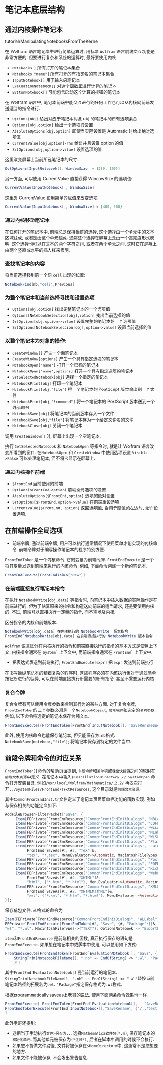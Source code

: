 # 笔记本底层结构

## 通过内核操作笔记本

tutorial/ManipulatingNotebooksFromTheKernel

在 Wolfram 语言笔记本中进行简单运算时, 用标准 `Wolfram` 语言前端交互功能是非常方便的. 但要进行复杂和系统的运算时, 最好要使用内核

+ `Notebooks[]`   所有打开的笔记本集合
+ `Notebooks["name"]`   所有打开的有指定名的笔记本集合
+ `InputNotebook[]`   用于输入的笔记本
+ `EvaluationNotebook[]`   对这个函数正进行计算的笔记本
+ `ButtonNotebook[]`   可能包含启动这个计算的按钮的笔记本

在 Wolfram 语言中, 笔记本前端中能交互进行的任何工作也可以从内核向前端发送适当的指令进行.

+ `Options[obj]` 给出对应于笔记本对象 obj 的笔记本的所有选项集合
+ `Options[obj,option]` 给出一个选项的设置
+ `AbsoluteOptions[obj,option]` 即使当实际设置是 Automatic 时给出绝对选项值
+ `CurrentValue[obj,option]=rhs` 给出并且设置 option 的值
+ `SetOptions[obj,option->value]` 设置选项的值

这里改变屏幕上当前所选笔记本的尺寸:

```mathematica
SetOptions[InputNotebook[], WindowSize -> {250, 100}]
```

另一方面, 可以使用 CurrentValue 直接获得 WindowSize 的选项值:

```mathematica
CurrentValue[InputNotebook[], WindowSize]
```

这里对 CurrentValue 使用简单的赋值来改变选项:

```mathematica
CurrentValue[InputNotebook[], WindowSize] = {400, 300}
```

### 通过内核移动笔记本

在任何打开的笔记本中, 前端总是保持当前的选择, 这个选择由一个单元中的文本区域组成, 或者是由这个单元组成.
通常这个选择在屏幕上是由一个高亮度形式表明. 这个选择也可以在文本的两个字符之间, 或者在两个单元之间, 这时它在屏幕上由两个竖直或水平的插入杠来表明.

### 查找笔记本的内容

将当前选择移到前一个词 `cell` 出现的位置:

```mathematica
NotebookFind[nb,"cell",Previous]
```

### 为整个笔记本和当前选择寻找和设置选项

+ `Options[obj,option]`  找出完整笔记本的一个选项值
+ `Options[NotebookSelection[obj],option]`  找出当前选择的值
+ `SetOptions[obj,option->value]` 设置完整的笔记本的一个选项值
+ `SetOptions[NotebookSelection[obj],option->value]`  设置当前选择的值

### 以整个笔记本为对象的操作:

+ `CreateWindow[]`  产生一个新笔记本
+ `CreateWindow[options]`  产生一个具有指定选项的笔记本
+ `NotebookOpen["name"]`  打开一个已有的笔记本
+ `NotebookOpen["name",options]`  打开一个具有指定选项的笔记本
+ `SetSelectedNotebook[obj]`  选择一个指定的笔记本
+ `NotebookPrint[obj]`  打印一个笔记本
+ `NotebookPrint[obj,"file"]`  将一个笔记本的 PostScript 版本输出到一个文件
+ `NotebookPrint[obj,"!command"]`  将一个笔记本的 PostScript 版本送到一个外部命令
+ `NotebookSave[obj]`  将笔记本的当前版本存入一个文件
+ `NotebookSave[obj,"file"]`  将笔记本存为一个给定文件名的文件
+ `NotebookClose[obj]`  关闭一个笔记本

调用 `CreateWindow[]` 时, 屏幕上出现一个空笔记本.

执行 `SetSelectedNotebook` 和 `NotebookOpen` 等指令时, 就是让 Wolfram 语言改变所看到的窗口.
在`NotebookOpen` 和 `CreateWindow` 中使用选项设置 `Visible->False` 可以处理笔记本, 但不将它显示在屏幕上.

### 通过内核操作前端

+ `$FrontEnd`  当前使用的前端
+ `Options[$FrontEnd,option]`  前端全局选项的设置
+ `AbsoluteOptions[$FrontEnd,option]`  选项的绝对设置
+ `SetOptions[$FrontEnd,option->value]`  在前端重设选项
+ `CurrentValue[$FrontEnd, option]`  返回选项值, 当用于赋值的左边时, 允许设置选项.

## 在前端操作全局选项

+ 前端令牌; 通过前端令牌, 用户可以执行通常情况下使用菜单才能实现的内核命令. 前端令牌对于编写操作笔记本的程序特别方便.

`FrontEndToken` 是一个内核命令, 它的变量为前端令牌. `FrontEndExecute` 是一个将其变量发送到前端来执行的内核命令.
例如, 下面命令创建一个新的笔记本.

```mathematica
FrontEndExecute[FrontEndToken["New"]]
```

### 在前端直接执行笔记本指令

在执行 `NotebookWrite[obj,data]` 等指令时, 向笔记本中插入数据的实际操作是在前端进行的. 但为了估算原来的指令和构造送向前端的适当请求, 还是要使用内核的. 不过, 前端可以直接执行一定量的指令, 而不需涉及内核.

区分指令的内核和前端版本.

```mathematica
NotebookWrite[obj,data] 在内核执行的 NotebookWrite  版本指令
FrontEnd`NotebookWrite[obj,data] 在前端直接执行的 NotebookWrite 版本指令
```

`Wolfram` 语言区分在内核执行的指令和前端直接执行的指令的基本方式是使用上下文.
内核指令通常在 `` System` `` 上下文中, 而前端指令通常在 `` FrontEnd` `` 上下文中.

+ 把表达式发送到前端执行; `FrontEndExecute[expr]` 把 `expr` 发送到前端执行

在书写操纵笔记本的精细复杂的程序时, 这些程序必须在内核执行但对于通过简单按钮所进行的运算, 可以在前端直接执行所需要的所有指令, 甚至不需要运行内核.

### 复合令牌

复合令牌有可以使用令牌参数来控制其行为的某些方面. 对于复合令牌, `FrontEndToken`的三个参数必须是一个`NotebookObject`, `前端令牌`和选定的`令牌参数`.
例如, 以下命令将选定的笔记本保存为纯文本.

```mathematica
FrontEndExecute[{FrontEndToken[FrontEnd`InputNotebook[], "SaveRenameSpecial", "Text"]}]
```

此外, 使用内核命令也能保存笔记本, 但只能保存为`.nb`格式.
`NotebookSave[notebook,"file"]`; 将笔记本保存到特定的文件当中.

## 前段令牌和命令的对应关系

`FrontEndToken[]`命令的帮助页面提到, `前段令牌`和`菜单项`或`键盘快捷键`之间的映射在`前端文本资源`中定义.
在笔记本中输入`$InstallationDirectory // SystemOpen` 命令打开安装目录. 例如`/usr/local/Wolfram/Mathematica/12.2/`
再依次打开`../SystemFiles/FrontEnd/TextResources`, 这个目录就是`前端文本资源`.

其中`CommonFrontEndInit.tr`文件定义了笔记本页面菜单栏功能的函数实现. 例如与保存相关的功能定义如下:

```mathematica
AddFileBrowserFilterPacket["Save", {
     Item[FEPrivate`FrontEndResource["CommonFrontEndInitDialogs", "NBLabel"], FEPrivate`FrontEndExecute[FrontEndToken[#2, "Save", {#, "Notebook"}]]&, "nb", "*.nb", MacintoshFileTypes->{"TEXT"}],
     Item[FEPrivate`FrontEndResource["CommonFrontEndInitDialogs", "CDFLabel"], FEPrivate`FrontEndExecute[FrontEndToken[#2, "Save", {#, "CDFNotebook"}]]&, "cdf", "*.cdf", MacintoshFileTypes->{"TEXT"}],
     Item[FEPrivate`FrontEndResource["CommonFrontEndInitDialogs", "WLLabel"], FEPrivate`FrontEndExecute[FrontEndToken[#2, "Save", {#, "Package"}]]&, "wl", "*.wl", MacintoshFileTypes->{"TEXT"}, OptionsNotebook -> "ExportPackage.nb"],
     Item[FEPrivate`FrontEndResource["CommonFrontEndInitDialogs", "MLabel"], FEPrivate`FrontEndExecute[FrontEndToken[#2, "Save", {#, "Package"}]]&, "m", "*.m", MacintoshFileTypes->{"TEXT"}, OptionsNotebook -> "ExportPackage.nb"],
     Item[FEPrivate`FrontEndResource["CommonFrontEndInitDialogs", "WLSLabel"], FEPrivate`FrontEndExecute[FrontEndToken[#2, "Save", {#, "Script"}]]&, "wls", "*.wls", MacintoshFileTypes->{"TEXT"}, OptionsNotebook -> "ExportPackage.nb"],
     Item[FEPrivate`FrontEndResource["CommonFrontEndInitDialogs", "PlainTextLabel"], FEPrivate`FrontEndExecute[FrontEndToken[#2, "Save", {#, "PlainText"}]]&, "txt", "*.txt", MacintoshFileTypes->{"TEXT"}],
     Item[FEPrivate`FrontEndResource["CommonFrontEndInitDialogs", "LatexLabel"],
          FrontEnd`SaveAs[#1, #2, "TeX"]&,
          "tex", "*.tex", MenuEvaluator->Automatic, MacintoshFileTypes->{"TEXT"}, OptionsNotebook -> "ExportTeX.nb"],
     Item[FEPrivate`FrontEndResource["CommonFrontEndInitDialogs", "PostScriptLabel"], FEPrivate`FrontEndExecute[NotebookPrint[#2, #1]]&, "ps", "*.ps", MacintoshFileTypes->{"TEXT"}, OptionsNotebook -> "ExportVectorFormat.nb"],
     Item[FEPrivate`FrontEndResource["CommonFrontEndInitDialogs", "PDFDocLabel"], FEPrivate`FrontEndExecute[NotebookPrint[#2, #1]]&, "pdf", "*.pdf", MacintoshFileTypes->{"PDF "}, OptionsNotebook -> "ExportPDF.nb"],
     Item[FEPrivate`FrontEndResource["CommonFrontEndInitDialogs", "RichTextFormatLabel"], FEPrivate`FrontEndExecute[FrontEndToken[#2, "Save", {#, "RTF"}]]&, "rtf", "*.rtf", MacintoshFileTypes->{"RTF "}],
     Item[FEPrivate`FrontEndResource["CommonFrontEndInitDialogs", "WebPageLabel"],
          FrontEnd`SaveAs[#1, #2, "XHTML"]&,
          "html", {"*.htm", "*.html"}, MenuEvaluator->Automatic, MacintoshFileTypes->{"TEXT"}, OptionsNotebook -> "ExportXHTML.nb"],
     Item[FEPrivate`FrontEndResource["CommonFrontEndInitDialogs", "XMLLabel"],
          FrontEnd`SaveAs[#1, #2, "XHTMLMathML"]&,
          "xml", {"*.xml", "*.htm", "*.html"}, MenuEvaluator->Automatic, MacintoshFileTypes->{"TEXT"}, OptionsNotebook -> "ExportXHTMLMathML.nb" ]
}];
```

保存成包文件`.wl`格式的命令为

```mathematica
Item[FEPrivate`FrontEndResource["CommonFrontEndInitDialogs", "WLLabel"],
FEPrivate`FrontEndExecute[FrontEndToken[#2, "Save", {#, "Package"}]]&,
"wl", "*.wl", MacintoshFileTypes->{"TEXT"}, OptionsNotebook -> "ExportPackage.nb"]
```

`item`和`FrontEndResource` 是前端相关的函数, 真正执行保存的语句是`FrontEndExecute`. 如果想在笔记本中或脚本中使用, 可以使用如下方式:

```mathematica
FrontEndExecute[FrontEndToken[FrontEnd`EvaluationNotebook[], "Save", {
    StringTrim[NotebookFileName[], ".nb" ~~ EndOfString] <> ".wl", "Package"
    }]]
```

其中`` FrontEnd`EvaluationNotebook[] `` 是当前运行的笔记本.
`StringTrim[NotebookFileName[], ".nb" ~~ EndOfString] <> ".wl"`替换当前笔记本路径的拓展名为`.wl`.
`"Package"`指定保存格式为`.wl`格式.

根据[programmatically saveas](https://mathematica.stackexchange.com/questions/6982/is-there-a-way-to-programmatically-do-a-save-as-on-an-init-nb-file-to-save-it)上老哥的说法, 使用下面两条命令效果也一样.

```mathematica
FrontEndExecute[ FrontEndToken[FrontEnd`EvaluationNotebook[],   "SaveRename", {"/../test.wl", "Package"}]]
FrontEndTokenExecute[FrontEnd`InputNotebook[],"SaveRename", {"/../test.wl", "Package"}
]
```

此外老哥还提到:

+ 这相当于手动执行`文件>另存为...`选择`Mathematica软件包(*.m)`, 保存笔记本的`初始化单元`. 而其他单元被保存为`(*注释*)`, 后者在脚本中调用的时候不会执行.
+ 如果您不提供文件路径, 文件将被保存在`$HomeDirectory`中, 这通常不是您想要的地方.
+ 如果文件不能被保存, 不会发出警告信息.
